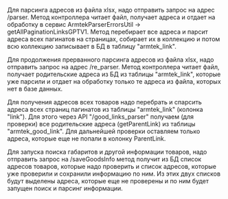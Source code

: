 Для парсинга адресов из файла xlsx, надо отправить запрос на адрес /parser. Метод контроллера читает файл, получает адреса и отдает на обработку в сервис ArmtekParserErrorsUtil -> getAllPaginationLinksGPTV1. Метод перебирает все адреса и парсит адреса всех пагинатов на страницах, собирает их в коллекцию и потом всю коллекцию записывает в БД в таблицу "armtek_link".

Для продолжения прерванного парсинга адресов из файла xlsx, надо отправить запрос на адрес /re_parser. Метод контроллера читает файл, получает родительские адреса из БД из таблицы "armtek_link", которые уже парсили
и отдает на обработку только те адреса из файла, которых нет в базе данных.

Для получения адресов всех товаров надо перебрать и спарсить адреса всех страниц пагинатов из таблицы "armtek_link" (колонка "link"). Для этого через API "/good_links_parser" получаем (для проверки) все родительские адреса (getParentLink) из таблицы "armtek_good_link". Для дальнейшей проверки оставляем только адреса, которые еще не попали в колонку ParentLink.

Для запуска поиска габаритов и другой информации товаров, надо отправить запрос на /saveGoodsInfo
метод получит из БД список адресов товаров, которые надо проверить и список адресов, которые уже проверили и сохранили информацию по ним. Из этих двух списков будут выделены адреса, которые еще не проверены и по ним будет запущен поиск и парсинг информации.